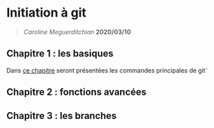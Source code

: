 # Initiation à git

> _Caroline Meguerditchian_
> **2020/03/10**

## Chapitre 1 : les basiques

Dans [ce chapitre](chapters/chapter1.md) seront présentées les commandes principales de git`

## Chapitre 2 : fonctions avancées

## Chapitre 3 : les branches


